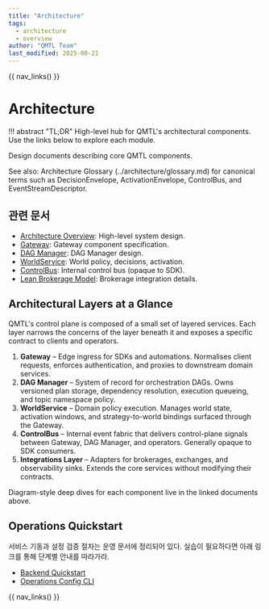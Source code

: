 ```yaml
---
title: "Architecture"
tags:
  - architecture
  - overview
author: "QMTL Team"
last_modified: 2025-08-21
---
```


{{ nav_links() }}

# Architecture

!!! abstract "TL;DR"
    High-level hub for QMTL's architectural components. Use the links below to explore each module.

Design documents describing core QMTL components.

See also: Architecture Glossary (../architecture/glossary.md) for canonical terms such as DecisionEnvelope, ActivationEnvelope, ControlBus, and EventStreamDescriptor.

## 관련 문서
- [Architecture Overview](architecture.md): High-level system design.
- [Gateway](gateway.md): Gateway component specification.
- [DAG Manager](dag-manager.md): DAG Manager design.
- [WorldService](worldservice.md): World policy, decisions, activation.
- [ControlBus](controlbus.md): Internal control bus (opaque to SDK).
- [Lean Brokerage Model](lean_brokerage_model.md): Brokerage integration details.

## Architectural Layers at a Glance

QMTL's control plane is composed of a small set of layered services. Each layer narrows
the concerns of the layer beneath it and exposes a specific contract to clients and
operators.

1. **Gateway** – Edge ingress for SDKs and automations. Normalises client requests,
   enforces authentication, and proxies to downstream domain services.
2. **DAG Manager** – System of record for orchestration DAGs. Owns versioned plan
   storage, dependency resolution, execution queueing, and topic namespace policy.
3. **WorldService** – Domain policy execution. Manages world state, activation windows,
   and strategy-to-world bindings surfaced through the Gateway.
4. **ControlBus** – Internal event fabric that delivers control-plane signals between
   Gateway, DAG Manager, and operators. Generally opaque to SDK consumers.
5. **Integrations Layer** – Adapters for brokerages, exchanges, and observability
   sinks. Extends the core services without modifying their contracts.

Diagram-style deep dives for each component live in the linked documents above.

## Operations Quickstart

서비스 기동과 설정 검증 절차는 운영 문서에 정리되어 있다. 실습이 필요하다면
아래 링크를 통해 단계별 안내를 따라가라.

- [Backend Quickstart](../operations/backend_quickstart.md#fast-start-validate-and-launch)
- [Operations Config CLI](../operations/config-cli.md)

{{ nav_links() }}

